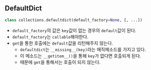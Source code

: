 ## DefaultDict
```Python
class collections.defaultdict(default_factory=None, [, ...])
```
- `default_factory`의 값은 `key`값이 없는 경우의 `default`값이 된다.
- `default_factory`는 `callable`해야한다.
- `get`을 통한 호출에는 `default`값을 리턴해주지 않는다.
	- `defaultdict`는 `__missing__(key)`라는 매직메소드를 가지고 있다.
	- 이 메소드는 `__getitem__()`을 통해 `key`가 없다면 호출되게 된다.
	- 때문에 `get`을 통해서는 호출이 되지 않는다.
